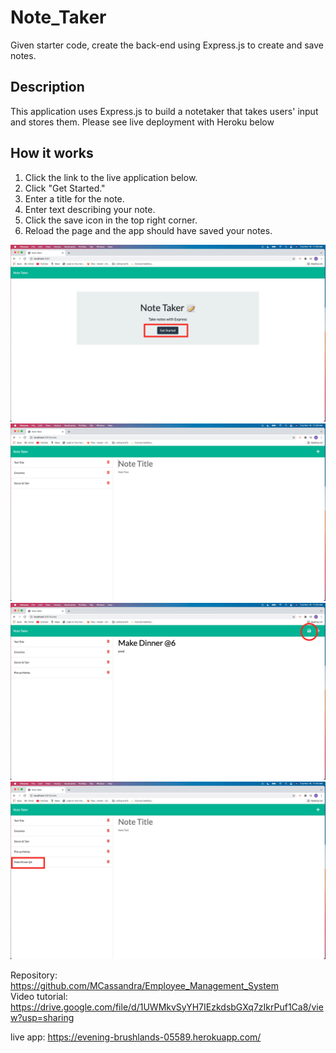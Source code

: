 # Note_Taker
Given starter code, create the back-end using Express.js to create and save notes.


## Description
This application uses Express.js to build a notetaker that takes users' input and stores them. Please see live deployment with Heroku below 

## How it works
1. Click the link to the live application below.  
2. Click "Get Started."  
3. Enter a title for the note.  
4. Enter text describing your note.  
5. Click the save icon in the top right corner.   
6. Reload the page and the app should have saved your notes. 
    

![screenshot of note taker app ](assets/start.jpeg)
![screenshot of note taker app ](assets/land.png)
![screenshot of note taker app ](assets/note.jpeg)
![screenshot of note taker app ](assets/save.jpeg)


Repository: https://github.com/MCassandra/Employee_Management_System  
Video tutorial: https://drive.google.com/file/d/1UWMkvSyYH7IEzkdsbGXq7zIkrPuf1Ca8/view?usp=sharing

live app: https://evening-brushlands-05589.herokuapp.com/
